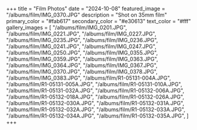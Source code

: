 
+++
title = "Film Photos"
date = "2024-10-08"
featured_image = "/albums/film/IMG_0370.JPG"
description = "Shot on 35mm film"
primary_color = "#fab617"
secondary_color = "#e30613"
text_color = "#fff"
gallery_images = [
"/albums/film/IMG_0201.JPG",
"/albums/film/IMG_0221.JPG",
"/albums/film/IMG_0227.JPG",
"/albums/film/IMG_0235.JPG",
"/albums/film/IMG_0236.JPG",
"/albums/film/IMG_0241.JPG",
"/albums/film/IMG_0247.JPG",
"/albums/film/IMG_0250.JPG",
"/albums/film/IMG_0355.JPG",
"/albums/film/IMG_0359.JPG",
"/albums/film/IMG_0363.JPG",
"/albums/film/IMG_0364.JPG",
"/albums/film/IMG_0367.JPG",
"/albums/film/IMG_0370.JPG",
"/albums/film/IMG_0378.JPG",
"/albums/film/IMG_0383.JPG",
"/albums/film/R1-05131-004A.JPG",
"/albums/film/R1-05131-005A.JPG",
"/albums/film/R1-05131-010A.JPG",
"/albums/film/R1-05131-032A.JPG",
"/albums/film/R1-05132-006A.JPG",
"/albums/film/R1-05132-018A.JPG",
"/albums/film/R1-05132-026A.JPG",
"/albums/film/R1-05132-030A.JPG",
"/albums/film/R1-05132-031A.JPG",
"/albums/film/R1-05132-032A.JPG",
"/albums/film/R1-05132-033A.JPG",
"/albums/film/R1-05132-034A.JPG",
"/albums/film/R1-05132-035A.JPG",
]
+++
